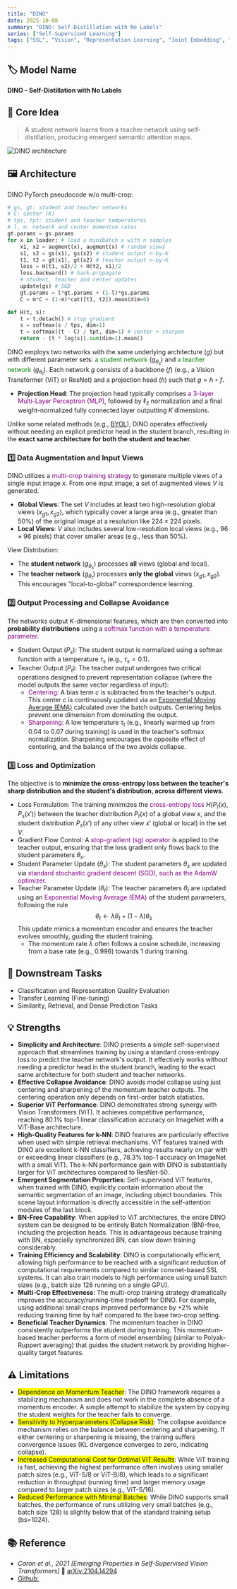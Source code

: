 ```yaml
---
title: "DINO"
date: 2025-10-08
summary: "DINO: Self-Distillation with No Labels"
series: ["Self-Supervised Learning"]
tags: ["SSL", "Vision", "Representation Learning", "Joint Embedding", "Distillation Methods"]
---
```


<div class="model-card">

## 🏷️ Model Name
**DINO – Self-Distillation with No Labels**

## 🧠 Core Idea
> A student network learns from a teacher network using self-distillation, producing emergent semantic attention maps.

![DINO architecture](https://github.com/facebookresearch/dino/blob/main/.github/dino.gif?raw=true)

## 🖼️ Architecture

DINO PyTorch pseudocode w/o multi-crop:
```py
# gs, gt: student and teacher networks
# C: center (K)
# tps, tpt: student and teacher temperatures
# l, m: network and center momentum rates
gt.params = gs.params
for x in loader: # load a minibatch x with n samples
    x1, x2 = augment(x), augment(x) # random views
    s1, s2 = gs(x1), gs(x2) # student output n-by-K
    t1, t2 = gt(x1), gt(x2) # teacher output n-by-K
    loss = H(t1, s2)/2 + H(t2, s1)/2
    loss.backward() # back-propagate
    # student, teacher and center updates
    update(gs) # SGD
    gt.params = l*gt.params + (1-l)*gs.params
    C = m*C + (1-m)*cat([t1, t2]).mean(dim=0)

def H(t, s):
    t = t.detach() # stop gradient
    s = softmax(s / tps, dim=1)
    t = softmax((t - C) / tpt, dim=1) # center + sharpen
    return - (t * log(s)).sum(dim=1).mean()
```

DINO employs two networks with the same underlying architecture ($g$) but with different parameter sets: <text style="color:green">a student network</text> ($g_{\theta_s}$) and <text style="color:green">a teacher network</text> ($g_{\theta_t}$). Each network $g$ consists of a backbone ($f$) (e.g., a Vision Transformer (ViT) or ResNet) and a projection head ($h$) such that $g = h \circ f$.
  * **Projection Head**: The projection head typically comprises <text style="color:purple">a 3-layer Multi-Layer Perceptron (MLP)</text>, followed by $\ell_2$ normalization and a final weight-normalized fully connected layer outputting $K$ dimensions.

Unlike some related methods (e.g., [BYOL](BYOL.md)), DINO operates effectively without needing an explicit predictor head in the student branch, resulting in the **exact same architecture for both the student and teacher**.

### 1️⃣ Data Augmentation and Input Views
DINO utilizes a <text style="color:purple">multi-crop training strategy</text> to generate multiple views of a single input image $x$. From one input image, a set of augmented views $V$ is generated.
* **Global Views**: The set $V$ includes at least two high-resolution global views ($x_{g1}, x_{g2}$), which typically cover a large area (e.g., greater than 50%) of the original image at a resolution like $224 \times 224$ pixels.
* **Local Views**: $V$ also includes several low-resolution local views (e.g., $96 \times 96$ pixels) that cover smaller areas (e.g., less than 50%).

View Distribution:
* The **student network** ($g_{\theta_s}$) processes **all** views (global and local).
* The **teacher network** ($g_{\theta_t}$) processes **only the global** views ($x_{g1}, x_{g2}$). This encourages "local-to-global" correspondence learning.

### 2️⃣ Output Processing and Collapse Avoidance
The networks output $K$-dimensional features, which are then converted into **probability distributions** using a <text style="color:purple">softmax function with a temperature parameter</text>.
* Student Output ($P_s$): The student output is normalized using a softmax function with a temperature $\tau_s$ (e.g., $\tau_s = 0.1$).
* Teacher Output ($P_t$): The teacher output undergoes two critical operations designed to prevent representation collapse (where the model outputs the same vector regardless of input):
    * <text style="color:purple">Centering</text>: A bias term $c$ is subtracted from the teacher's output. This center $c$ is continuously updated via an [Exponential Moving Average (EMA)](https://en.wikipedia.org/wiki/Exponential_smoothing) calculated over the batch outputs. Centering helps prevent one dimension from dominating the output.
    * <text style="color:purple">Sharpening</text>: A low temperature $\tau_t$ (e.g., linearly warmed up from $0.04$ to $0.07$ during training) is used in the teacher's softmax normalization. Sharpening encourages the opposite effect of centering, and the balance of the two avoids collapse.

### 3️⃣ Loss and Optimization
The objective is to **minimize the cross-entropy loss between the teacher's sharp distribution and the student's distribution, across different views**.
* Loss Formulation: The training minimizes the <text style="color:purple">cross-entropy loss</text> $H(P_t(x), P_s(x'))$ between the teacher distribution $P_t(x)$ of a global view $x$, and the student distribution $P_s(x')$ of any other view $x'$ (global or local) in the set $V$.
* Gradient Flow Control: A <text style="color:purple">stop-gradient (sg) operator</text> is applied to the teacher output, ensuring that the loss gradient only flows back to the student parameters $\theta_s$.
* Student Parameter Update ($\theta_s$): The student parameters $\theta_s$ are updated via <text style="color:purple">standard stochastic gradient descent (SGD), such as the AdamW optimizer</text>.
* Teacher Parameter Update ($\theta_t$): The teacher parameters $\theta_t$ are updated using an <text style="color:purple">Exponential Moving Average (EMA)</text> of the student parameters, following the rule $$\theta_t \leftarrow \lambda\theta_t + (1-\lambda)\theta_s$$ This update mimics a momentum encoder and ensures the teacher evolves smoothly, guiding the student training.
  * The momentum rate $\lambda$ often follows a cosine schedule, increasing from a base rate (e.g., 0.996) towards 1 during training.

## 🎯 Downstream Tasks
- Classification and Representation Quality Evaluation
- Transfer Learning (Fine-tuning)
- Similarity, Retrieval, and Dense Prediction Tasks

## 💡 Strengths

- **Simplicity and Architecture**: DINO presents a simple self-supervised approach that streamlines training by using a standard cross-entropy loss to predict the teacher network's output. It effectively works without needing a predictor head in the student branch, leading to the exact same architecture for both student and teacher networks.
- **Effective Collapse Avoidance**: DINO avoids model collapse using just centering and sharpening of the momentum teacher outputs. The centering operation only depends on first-order batch statistics.
- **Superior ViT Performance**: DINO demonstrates strong synergy with Vision Transformers (ViT). It achieves competitive performance, reaching 80.1% top-1 linear classification accuracy on ImageNet with a ViT-Base architecture.
- **High-Quality Features for k-NN**: DINO features are particularly effective when used with simple retrieval mechanisms. ViT features trained with DINO are excellent k-NN classifiers, achieving results nearly on par with or exceeding linear classifiers (e.g., 78.3% top-1 accuracy on ImageNet with a small ViT). The k-NN performance gain with DINO is substantially larger for ViT architectures compared to ResNet-50.
- **Emergent Segmentation Properties**: Self-supervised ViT features, when trained with DINO, explicitly contain information about the semantic segmentation of an image, including object boundaries. This scene layout information is directly accessible in the self-attention modules of the last block.
- **BN-Free Capability**: When applied to ViT architectures, the entire DINO system can be designed to be entirely Batch Normalization (BN)-free, including the projection heads. This is advantageous because training with BN, especially synchronized BN, can slow down training considerably.
- **Training Efficiency and Scalability**: DINO is computationally efficient, allowing high performance to be reached with a significant reduction of computational requirements compared to similar convnet-based SSL systems. It can also train models to high performance using small batch sizes (e.g., batch size 128 running on a single GPU).
- **Multi-Crop Effectiveness**: The multi-crop training strategy dramatically improves the accuracy/running-time tradeoff for DINO. For example, using additional small crops improved performance by +2% while reducing training time by half compared to the base two-crop setting.
- **Beneficial Teacher Dynamics**: The momentum teacher in DINO consistently outperforms the student during training. This momentum-based teacher performs a form of model ensembling (similar to Polyak-Ruppert averaging) that guides the student network by providing higher-quality target features.

## ⚠️ Limitations
- <text style="background-color:yellow">Dependence on Momentum Teacher</text>: The DINO framework requires a stabilizing mechanism and does not work in the complete absence of a momentum encoder. A simple attempt to stabilize the system by copying the student weights for the teacher fails to converge.
- <text style="background-color:yellow">Sensitivity to Hyperparameters (Collapse Risk)</text>: The collapse avoidance mechanism relies on the balance between centering and sharpening. If either centering or sharpening is missing, the training suffers convergence issues (KL divergence converges to zero, indicating collapse).
- <text style="background-color:yellow">Increased Computational Cost for Optimal ViT Results</text>: While ViT training is fast, achieving the highest performance often involves using smaller patch sizes (e.g., ViT-S/8 or ViT-B/8), which leads to a significant reduction in throughput (running time) and larger memory usage compared to larger patch sizes (e.g., ViT-S/16).
- <text style="background-color:yellow">Reduced Performance with Minimal Batches</text>: While DINO supports small batches, the performance of runs utilizing very small batches (e.g., batch size 128) is slightly below that of the standard training setup (bs=1024).

## 📚 Reference
- *Caron et al., 2021*  _[Emerging Properties in Self-Supervised Vision Transformers]_  🔗 [arXiv:2104.14294](https://arxiv.org/abs/2104.14294)
- [Github:](https://github.com/facebookresearch/dino)
</div>